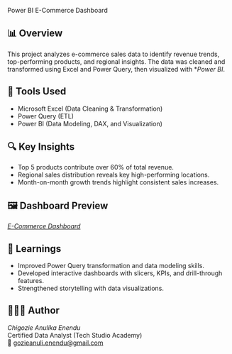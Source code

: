 Power BI E-Commerce Dashboard

## 📊 Overview
This project analyzes e-commerce sales data to identify revenue trends, top-performing products, and regional insights. The data was cleaned and transformed using Excel and Power Query, then visualized with **Power BI*.

## 🧰 Tools Used
- Microsoft Excel (Data Cleaning & Transformation)
- Power Query (ETL)
- Power BI (Data Modeling, DAX, and Visualization)

## 🔍 Key Insights
- Top 5 products contribute over 60% of total revenue.
- Regional sales distribution reveals key high-performing locations.
- Month-on-month growth trends highlight consistent sales increases.

## 🖼 Dashboard Preview
*[E-Commerce Dashboard](images/capture.png)*

## 🧠 Learnings
- Improved Power Query transformation and data modeling skills.
- Developed interactive dashboards with slicers, KPIs, and drill-through features.
- Strengthened storytelling with data visualizations.

## 👩🏽‍💻 Author
*Chigozie Anulika Enendu*  
Certified Data Analyst (Tech Studio Academy)  
📧 gozieanuli.enendu@gmail.com 
